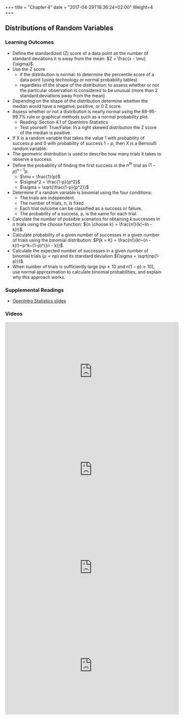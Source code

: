 +++
title = "Chapter 4"
date = "2017-04-29T18:36:24+02:00"
Weight=4
+++

<!-- 
See issue with underscores in MathJax equations here: https://gohugo.io/content-management/formats/#issues-with-markdown
The solution, put backticks (`) around the LaTeX equation
-->

<script type="text/x-mathjax-config">
MathJax.Hub.Config({
  tex2jax: {
    inlineMath: [['$','$'], ['\\(','\\)']],
    displayMath: [['$$','$$'], ['\[','\]']],
    processEscapes: true,
    processEnvironments: true,
    skipTags: ['script', 'noscript', 'style', 'textarea', 'pre'],
    TeX: { equationNumbers: { autoNumber: "AMS" },
         extensions: ["AMSmath.js", "AMSsymbols.js"] }
  }
});
</script>

<script type="text/javascript" async src="https://cdnjs.cloudflare.com/ajax/libs/mathjax/2.7.1/MathJax.js?config=TeX-MML-AM_CHTML">
</script>


## Distributions of Random Variables

### Learning Outcomes

* Define the standardized (Z) score of a data point as the number of standard deviations it is away from the mean: $Z = \frac{x - \mu}{\sigma}$.
* Use the Z score 
	* if the distribution is normal: to determine the percentile score of a data point (using technology or normal probability tables)
	* regardless of the shape of the distribution: to assess whether or not the particular observation is considered to be unusual (more than 2 standard deviations away from the mean) 
* Depending on the shape of the distribution determine whether the median would have a negative, positive, or 0 Z score.
* Assess whether or not a distribution is nearly normal using the 68-95-99.7\% rule or graphical methods such as a normal probability plot.
	* Reading: Section 4.1 of OpenIntro Statistics
	* Test yourself: True/False: In a right skewed distribution the Z score of the median is positive.
* If X is a random variable that takes the value 1 with probability of success $p$ and 0 with probability of success $1-p$, then $X$ is a Bernoulli random variable.
* The geometric distribution is used to describe how many trials it takes to observe a success.
* Define the probability of finding the first success in the $n^{th}$ trial as $(1-p)^{n-1}p$.
	* $\mu = \frac{1}{p}$
	* $\sigma^2 = \frac{1-p}{p^2}$
	* $\sigma = \sqrt{\frac{1-p}{p^2}}$
* Determine if a random variable is binomial using the four conditions:
	* The trials are independent. 
	* The number of trials, n, is fixed. 
	* Each trial outcome can be classified as a success or failure. 
	* The probability of a success, p, is the same for each trial. 
* Calculate the number of possible scenarios for obtaining $k$ successes in $n$ trials using the choose function: ${n \choose k} = \frac{n!}{k!~(n - k)!}$.
* Calculate probability of a given number of successes in a given number of trials using the binomial distribution: $P(k = K) = \frac{n!}{k!~(n - k)!}~p^k~(1-p)^{(n - k)}$. 
* Calculate the expected number of successes in a given number of binomial trials $(\mu = np)$ and its standard deviation $(\sigma = \sqrt{np(1-p)})$.
* When number of trials is sufficiently large ($np \ge 10$ and $n(1-p) \ge 10$), use normal approximation to calculate binomial probabilities, and explain why this approach works.


### Supplemental Readings

* [OpenIntro Statistics slides](https://github.com/jbryer/DATA606Fall2019/blob/master/Slides/OpenIntro/chp4.pdf)

### Videos

<iframe width="560" height="315" src="https://www.youtube.com/embed/S_p5D-YXLS4" frameborder="0" allow="accelerometer; autoplay; encrypted-media; gyroscope; picture-in-picture" allowfullscreen></iframe>

<iframe width="560" height="315" src="https://www.youtube.com/embed/smJBsZ4YQZw" frameborder="0" allow="accelerometer; autoplay; encrypted-media; gyroscope; picture-in-picture" allowfullscreen></iframe>

<iframe width="560" height="315" src="https://www.youtube.com/embed/tKmyzhvgudw" frameborder="0" allow="accelerometer; autoplay; encrypted-media; gyroscope; picture-in-picture" allowfullscreen></iframe>

<iframe width="560" height="315" src="https://www.youtube.com/embed/VvksxAZAlrQ" frameborder="0" allow="accelerometer; autoplay; encrypted-media; gyroscope; picture-in-picture" allowfullscreen></iframe>



